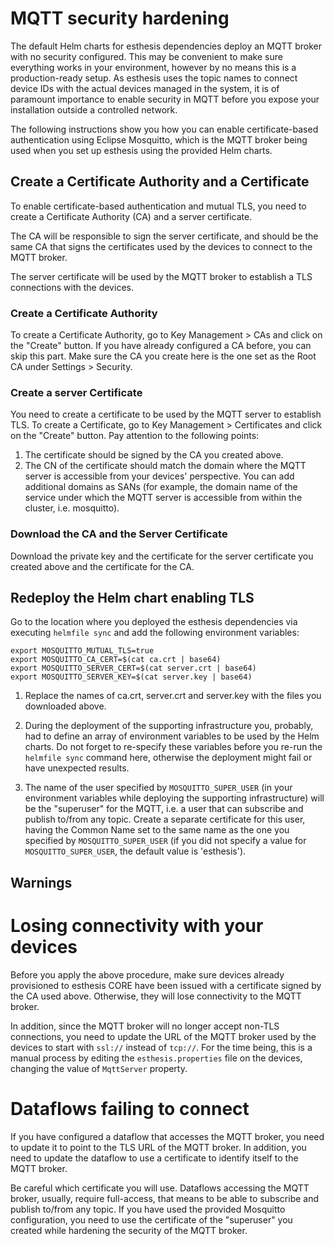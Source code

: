 # MQTT security hardening

The default Helm charts for esthesis dependencies deploy an MQTT broker with no security
configured. This may be convenient to make sure everything works in your environment, however by no
means this is a production-ready setup. As esthesis uses the topic names to connect device IDs with
the actual devices managed in the system, it is of paramount importance to enable security in MQTT
before you expose your installation outside a controlled network.

The following instructions show you how you can enable certificate-based authentication using
Eclipse Mosquitto, which is the MQTT broker being used when you set up esthesis using the provided
Helm charts.

## Create a Certificate Authority and a Certificate
To enable certificate-based authentication and mutual TLS, you need to create a Certificate
Authority (CA) and a server certificate.

The CA will be responsible to sign the server certificate, and should be the same CA that signs
the certificates used by the devices to connect to the MQTT broker.

The server certificate will be used by the MQTT broker to establish a TLS connections with the devices.

### Create a Certificate Authority
To create a Certificate Authority, go to Key Management > CAs and click on the "Create" button.
If you have already configured a CA before, you can skip this part. Make sure the CA you create
here is the one set as the Root CA under Settings > Security.

### Create a server Certificate
You need to create a certificate to be used by the MQTT server to establish TLS. To create a
Certificate, go to Key Management > Certificates and click on the "Create" button. Pay attention to
the following points:
1. The certificate should be signed by the CA you created above.
2. The CN of the certificate should match the domain where the MQTT server is accessible from your
devices' perspective. You can add additional domains as SANs (for example, the domain name of the
service under which the MQTT server is accessible from within the cluster, i.e. mosquitto).

### Download the CA and the Server Certificate
Download the private key and the certificate for the server certificate you created above and the
certificate for the CA.

## Redeploy the Helm chart enabling TLS
Go to the location where you deployed the esthesis dependencies via executing `helmfile sync`
and add the following environment variables:

```shell
export MOSQUITTO_MUTUAL_TLS=true
export MOSQUITTO_CA_CERT=$(cat ca.crt | base64)
export MOSQUITTO_SERVER_CERT=$(cat server.crt | base64)
export MOSQUITTO_SERVER_KEY=$(cat server.key | base64)
```

<note>

1. Replace the names of ca.crt, server.crt and server.key with the files you downloaded above.

2. During the deployment of the supporting infrastructure you, probably, had to define an array of
environment variables to be used by the Helm charts. Do not forget to re-specify these variables
before you re-run the `helmfile sync` command here, otherwise the deployment might fail or have
unexpected results.

3. The name of the user specified by `MOSQUITTO_SUPER_USER` (in your environment variables while
deploying the supporting infrastructure) will be the "superuser" for the MQTT, i.e.
a user that can subscribe and publish to/from any topic. Create a separate certificate for this
user, having the Common Name set to the same name as the one you specified by
`MOSQUITTO_SUPER_USER` (if you did not specify a value for `MOSQUITTO_SUPER_USER`, the default
value is 'esthesis').
</note>

## Warnings
<warning>
<h1>Losing connectivity with your devices</h1>
Before you apply the above procedure, make sure devices already provisioned to esthesis CORE have
been issued with a certificate signed by the CA used above. Otherwise, they will lose connectivity
to the MQTT broker.

In addition, since the MQTT broker will no longer accept non-TLS connections, you need to update
the URL of the MQTT broker used by the devices to start with `ssl://` instead of `tcp://`. For the
time being, this is a manual process by editing the `esthesis.properties` file on the devices,
changing the value of `MqttServer` property.

<h1>Dataflows failing to connect</h1>
If you have configured a dataflow that accesses the MQTT broker, you need to update it to point
to the TLS URL of the MQTT broker. In addition, you need to update the dataflow to use a certificate
to identify itself to the MQTT broker.

Be careful which certificate you will use. Dataflows accessing the MQTT broker, usually, require
full-access, that means to be able to subscribe and publish to/from any topic. If you have used the
provided Mosquitto configuration, you need to use the certificate of the "superuser" you created
while hardening the security of the MQTT broker.
</warning>
